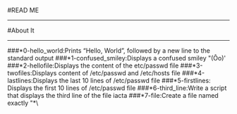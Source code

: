 #READ ME<br>
*************************
#About It
*************************
###*0-hello_world:Prints “Hello, World”, followed by a new line to the standard output
###*1-confused_smiley:Displays a confused smiley "(Ôo)'
###*2-hellofile:Displays the content of the etc/passwd file
###*3-twofiles:Displays content of /etc/passwd and /etc/hosts file
###*4-lastlines:Displays the last 10 lines of /etc/passwd file
###*5-firstlines: Displays the first 10 lines of /etc/passwd file
###*6-third_line:Write a script that displays the third line of the file iacta
###*7-file:Create a file named exactly "\*\\
